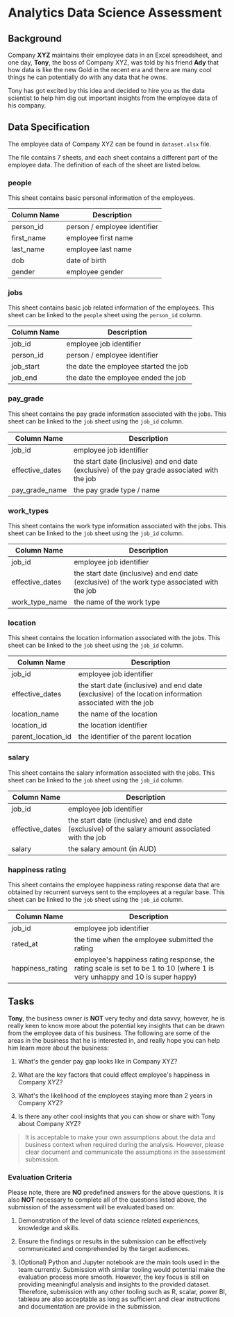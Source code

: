 # Analytics Data Science Assessment


## Background

Company **XYZ** maintains their employee data in an Excel spreadsheet, and one day, **Tony**, the boss of Company XYZ, was told by his friend **Ady** that how data is like the new Gold in the recent era and there are many cool things he can potentially do with any data that he owns.

Tony has got excited by this idea and decided to hire you as the data scientist to help him dig out important insights from the employee data of his company.


## Data Specification

The employee data of Company XYZ can be found in `dataset.xlsx` file.

The file contains 7 sheets, and each sheet contains a different part of the employee data. The definition of each of the sheet are listed below.


### people

This sheet contains basic personal information of the employees.

| Column Name | Description |
| ----------- | ----------- |
| person_id   | person / employee identifier |
| first_name  | employee first name |
| last_name   | employee last name |
| dob | date of birth |
| gender | employee gender |


### jobs

This sheet contains basic job related information of the employees. This sheet can be linked to the `people` sheet using the `person_id` column.

| Column Name | Description |
| ----------- | ----------- |
| job_id   | employee job identifier |
| person_id | person / employee identifier |
| job_start | the date the employee started the job |
| job_end | the date the employee ended the job |


### pay_grade

This sheet contains the pay grade information associated with the jobs. This sheet can be linked to the `job` sheet using the `job_id` column.

| Column Name | Description |
| ----------- | ----------- |
| job_id   | employee job identifier |
| effective_dates | the start date (inclusive) and end date (exclusive) of the pay grade associated with the job |
| pay_grade_name | the pay grade type / name |


### work_types

This sheet contains the work type information associated with the jobs. This sheet can be linked to the `job` sheet using the `job_id` column.

| Column Name | Description |
| ----------- | ----------- |
| job_id   | employee job identifier |
| effective_dates | the start date (inclusive) and end date (exclusive) of the work type associated with the job |
| work_type_name | the name of the work type |


### location

This sheet contains the location information associated with the jobs. This sheet can be linked to the `job` sheet using the `job_id` column.

| Column Name | Description |
| ----------- | ----------- |
| job_id   | employee job identifier |
| effective_dates | the start date (inclusive) and end date (exclusive) of the location information associated with the job |
| location_name | the name of the location |
| location_id | the location identifier |
| parent_location_id | the identifier of the parent location |


### salary

This sheet contains the salary information associated with the jobs. This sheet can be linked to the `job` sheet using the `job_id` column.

| Column Name | Description |
| ----------- | ----------- |
| job_id   | employee job identifier |
| effective_dates | the start date (inclusive) and end date (exclusive) of the salary amount associated with the job |
| salary | the salary amount (in AUD) |


### happiness rating

This sheet contains the employee happiness rating response data that are obtained by recurrent surveys sent to the employees at a regular base. This sheet can be linked to the `job` sheet using the `job_id` column.

| Column Name | Description |
| ----------- | ----------- |
| job_id   | employee job identifier |
| rated_at | the time when the employee submitted the rating |
| happiness_rating | employee's happiness rating response, the rating scale is set to be 1 to 10 (where 1 is very unhappy and 10 is super happy) |


## Tasks

**Tony**, the business owner is **NOT** very techy and data savvy, however, he is really keen to know more about the potential key insights that can be drawn from the employee data of his business. The following are some of the areas in the business that he is interested in, and really hope you can help him learn more about the business:

1. What's the gender pay gap looks like in Company XYZ?

2. What are the key factors that could effect employee's happiness in Company XYZ?

3. What's the likelihood of the employees staying more than 2 years in Company XYZ?

4. Is there any other cool insights that you can show or share with Tony about Company XYZ?


> It is acceptable to make your own assumptions about the data and business context when required during the analysis. However, please clear document and communicate the assumptions in the assessment submission.


### Evaluation Criteria

Please note, there are **NO** predefined answers for the above questions. It is also **NOT** necessary to complete all of the questions listed above, the submission of the assessment will be evaluated based on:

1. Demonstration of the level of data science related experiences, knowledge and skills.

2. Ensure the findings or results in the submission can be effectively communicated and comprehended by the target audiences.

3. (Optional) Python and Jupyter notebook are the main tools used in the team currently. Submission with similar tooling would potential make the evaluation process more smooth. However, the key focus is still on providing meaningful analysis and insights to the provided dataset. Therefore, submission with any other tooling such as R, scalar, power BI, tableau are also acceptable as long as sufficient and clear instructions and documentation are provide in the submission.
